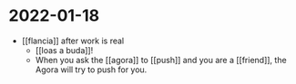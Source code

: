 # 2022-01-18

- [[flancia]] after work is real
  - [[loas a buda]]!
  - When you ask the [[agora]] to [[push]] and you are a [[friend]], the Agora will try to push for you.